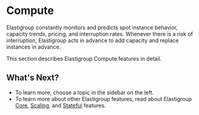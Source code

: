 # Compute

Elastigroup constantly monitors and predicts spot instance behavior, capacity trends, pricing, and interruption rates. Whenever there is a risk of interruption, Elastigroup acts in advance to add capacity and replace instances in advance.

This section describes Elastigroup Compute features in detail.

## What's Next?
* To learn more, choose a topic in the sidebar on the left.
* To learn more about other Elastigroup features, read about Elastigroup [Core](elastigroup/features/core-features/), [Scaling](elastigroup/features/scaling/), and [Stateful](elastigroup/features/stateful-instance/) features.

